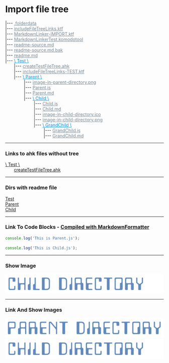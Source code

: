 # Import file tree  
|--- <a href=".folderdata" style="color:#788894;" >.folderdata</a>  
|--- <a href="includeFileTreeLinks.ktf" style="color:#788894;" >includeFileTreeLinks.ktf</a>  
|--- <a href="MarkdownLinker-IMPORT.ktf" style="color:#788894;" >MarkdownLinker-IMPORT.ktf</a>  
|--- <a href="MarkdownLinkerTest.komodotool" style="color:#788894;" >MarkdownLinkerTest.komodotool</a>  
|--- <a href="readme-source.md" style="color:#788894;" >readme-source.md</a>  
|--- <a href="readme-source.md.bak" style="color:#788894;" >readme-source.md.bak</a>  
|--- <a href="readme.md" style="color:#788894;" >readme.md</a>  
|--- <a href="Test" style="color:#0091ff;" >\ Test \\</a>  
 &nbsp; &nbsp; &nbsp; &nbsp;|--- <a href="Test/createTestFileTree.ahk" style="color:#788894;" >createTestFileTree.ahk</a>  
 &nbsp; &nbsp; &nbsp; &nbsp;|--- <a href="Test/includeFileTreeLinks-TEST.ktf" style="color:#788894;" >includeFileTreeLinks-TEST.ktf</a>  
 &nbsp; &nbsp; &nbsp; &nbsp;|--- <a href="Test/Parent" style="color:#0091ff;" >\ Parent \\</a>  
 &nbsp; &nbsp; &nbsp; &nbsp; &nbsp; &nbsp; &nbsp; &nbsp;|--- <a href="Test/Parent/image-in-parent-directory.png" style="color:#788894;" >image-in-parent-directory.png</a>  
 &nbsp; &nbsp; &nbsp; &nbsp; &nbsp; &nbsp; &nbsp; &nbsp;|--- <a href="Test/Parent/Parent.js" style="color:#788894;" >Parent.js</a>  
 &nbsp; &nbsp; &nbsp; &nbsp; &nbsp; &nbsp; &nbsp; &nbsp;|--- <a href="Test/Parent/Parent.md" style="color:#788894;" >Parent.md</a>  
 &nbsp; &nbsp; &nbsp; &nbsp; &nbsp; &nbsp; &nbsp; &nbsp;|--- <a href="Test/Parent/Child" style="color:#0091ff;" >\ Child \\</a>  
 &nbsp; &nbsp; &nbsp; &nbsp; &nbsp; &nbsp; &nbsp; &nbsp; &nbsp; &nbsp; &nbsp; &nbsp;|--- <a href="Test/Parent/Child/Child.js" style="color:#788894;" >Child.js</a>  
 &nbsp; &nbsp; &nbsp; &nbsp; &nbsp; &nbsp; &nbsp; &nbsp; &nbsp; &nbsp; &nbsp; &nbsp;|--- <a href="Test/Parent/Child/Child.md" style="color:#788894;" >Child.md</a>  
 &nbsp; &nbsp; &nbsp; &nbsp; &nbsp; &nbsp; &nbsp; &nbsp; &nbsp; &nbsp; &nbsp; &nbsp;|--- <a href="Test/Parent/Child/image-in-child-directory.ico" style="color:#788894;" >image-in-child-directory.ico</a>  
 &nbsp; &nbsp; &nbsp; &nbsp; &nbsp; &nbsp; &nbsp; &nbsp; &nbsp; &nbsp; &nbsp; &nbsp;|--- <a href="Test/Parent/Child/image-in-child-directory.png" style="color:#788894;" >image-in-child-directory.png</a>  
 &nbsp; &nbsp; &nbsp; &nbsp; &nbsp; &nbsp; &nbsp; &nbsp; &nbsp; &nbsp; &nbsp; &nbsp;|--- <a href="Test/Parent/Child/GrandChild" style="color:#0091ff;" >\ GrandChild \\</a>  
 &nbsp; &nbsp; &nbsp; &nbsp; &nbsp; &nbsp; &nbsp; &nbsp; &nbsp; &nbsp; &nbsp; &nbsp; &nbsp; &nbsp; &nbsp; &nbsp;|--- <a href="Test/Parent/Child/GrandChild/GrandChild.js" style="color:#788894;" >GrandChild.js</a>  
 &nbsp; &nbsp; &nbsp; &nbsp; &nbsp; &nbsp; &nbsp; &nbsp; &nbsp; &nbsp; &nbsp; &nbsp; &nbsp; &nbsp; &nbsp; &nbsp;|--- <a href="Test/Parent/Child/GrandChild/GrandChild.md" style="color:#788894;" >GrandChild.md</a>  

------------------------------------------------------------------------------------  
### Links to ahk files without tree  
[\ Test \\](Test)  
 &nbsp; &nbsp; &nbsp; &nbsp;[createTestFileTree.ahk](Test/createTestFileTree.ahk)  

------------------------------------------------------------------------------------  
### Dirs with readme file  
[Test](Test)  
[Parent](Test/Parent)  
[Child](Test/Parent/Child)  

------------------------------------------------------------------------------------  
### Link To Code Blocks - [Compiled with MarkdownFormatter]( https://github.com/vilbur/KOMODO-AppData/tree/master/tools/Scripts/Markdown/markdownFormatter )  

``` javascript
console.log('This is Parent.js');
```  

``` javascript
console.log('This is Child.js');
```  

------------------------------------------------------------------------------------  
### Show Image  
![image-in-child-directory.ico](Test/Parent/Child/image-in-child-directory.ico)  

------------------------------------------------------------------------------------  
### Link And Show Images  
<a href="Test/Parent/image-in-parent-directory.png" style="color:#788894;" ><img src="Test/Parent/image-in-parent-directory.png" alt="image-in-parent-directory.png" ></a>  
<a href="Test/Parent/Child/image-in-child-directory.png" style="color:#788894;" ><img src="Test/Parent/Child/image-in-child-directory.png" alt="image-in-child-directory.png" ></a>  
  